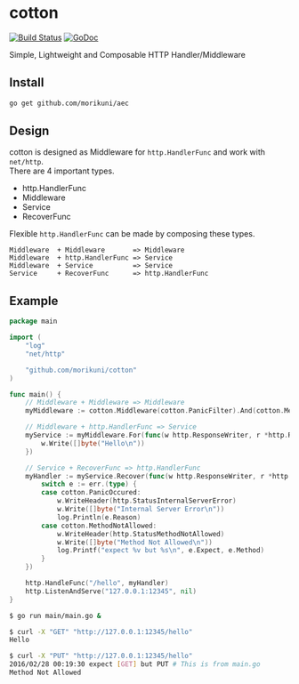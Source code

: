 # cotton

[![Build Status](https://travis-ci.org/morikuni/cotton.svg?branch=master)](https://travis-ci.org/morikuni/cotton)
[![GoDoc](https://godoc.org/github.com/morikuni/cotton?status.svg)](https://godoc.org/github.com/morikuni/cotton)

Simple, Lightweight and Composable HTTP Handler/Middleware

## Install

```sh
go get github.com/morikuni/aec
```

## Design

cotton is designed as Middleware for `http.HandlerFunc` and work with `net/http`.  
There are 4 important types.

- http.HandlerFunc
- Middleware
- Service
- RecoverFunc

Flexible `http.HandlerFunc` can be made by composing these types.

```
Middleware  + Middleware       => Middleware
Middleware  + http.HandlerFunc => Service
Middleware  + Service          => Service
Service     + RecoverFunc      => http.HandlerFunc
```

## Example

```go
package main

import (
	"log"
	"net/http"

	"github.com/morikuni/cotton"
)

func main() {
	// Middleware + Middleware => Middleware
	myMiddleware := cotton.Middleware(cotton.PanicFilter).And(cotton.MethodFilter(cotton.GET))

	// Middleware + http.HandlerFunc => Service
	myService := myMiddleware.For(func(w http.ResponseWriter, r *http.Request) {
		w.Write([]byte("Hello\n"))
	})

	// Service + RecoverFunc => http.HandlerFunc
	myHandler := myService.Recover(func(w http.ResponseWriter, r *http.Request, err cotton.Error) {
		switch e := err.(type) {
		case cotton.PanicOccured:
			w.WriteHeader(http.StatusInternalServerError)
			w.Write([]byte("Internal Server Error\n"))
			log.Println(e.Reason)
		case cotton.MethodNotAllowed:
			w.WriteHeader(http.StatusMethodNotAllowed)
			w.Write([]byte("Method Not Allowed\n"))
			log.Printf("expect %v but %s\n", e.Expect, e.Method)
		}
	})

	http.HandleFunc("/hello", myHandler)
	http.ListenAndServe("127.0.0.1:12345", nil)
}
```

```sh
$ go run main/main.go &

$ curl -X "GET" "http://127.0.0.1:12345/hello"
Hello

$ curl -X "PUT" "http://127.0.0.1:12345/hello"
2016/02/28 00:19:30 expect [GET] but PUT # This is from main.go
Method Not Allowed
```

